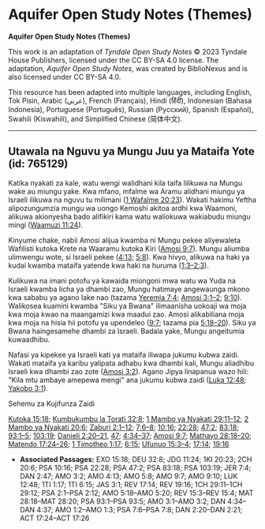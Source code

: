 # Aquifer Open Study Notes (Themes)

**Aquifer Open Study Notes (Themes)**

This work is an adaptation of *Tyndale Open Study Notes* © 2023 Tyndale House Publishers, licensed under the CC BY\-SA 4\.0 license. The adaptation, *Aquifer Open Study Notes*, was created by BiblioNexus and is also licensed under CC BY\-SA 4\.0\.

This resource has been adapted into multiple languages, including English, Tok Pisin, Arabic (عربي), French (Français), Hindi (हिंदी), Indonesian (Bahasa Indonesia), Portuguese (Português), Russian (Русский), Spanish (Español), Swahili (Kiswahili), and Simplified Chinese (简体中文).



--------------------------------

## Utawala na Nguvu ya Mungu Juu ya Mataifa Yote (id: 765129)

Katika nyakati za kale, watu wengi walidhani kila taifa lilikuwa na Mungu wake au miungu yake. Kwa mfano, mfalme wa Aramu alidhani miungu ya Israeli ilikuwa na nguvu tu milimani ([1 Wafalme 20:23](https://ref.ly/1Kgs20:23)). Wakati hakimu Yeftha alipozungumzia mungu wa uongo Kemoshi akitoa ardhi kwa Waamoni, alikuwa akionyesha bado alifikiri kama watu waliokuwa wakiabudu miungu mingi ([Waamuzi 11:24](https://ref.ly/Judg11:24)).

Kinyume chake, nabii Amosi alijua kwamba ni Mungu pekee aliyewaleta Wafilisti kutoka Krete na Waaramu kutoka Kiri ([Amosi 9:7](https://ref.ly/Amos9:7)). Mungu aliumba ulimwengu wote, si Israeli pekee ([4:13](https://ref.ly/Amos4:13); [5:8](https://ref.ly/Amos5:8)). Kwa hivyo, alikuwa na haki ya kudai kwamba mataifa yatende kwa haki na huruma ([1:3–2:3](https://ref.ly/Amos1:3-Amos1:2)).

Kulikuwa na imani potofu ya kawaida miongoni mwa watu wa Yuda na Israeli kwamba licha ya dhambi zao, Mungu hatimaye angewaunga mkono kwa sababu ya agano lake nao (tazama [Yeremia 7:4](https://ref.ly/Jer7:4); [Amosi 3:1–2](https://ref.ly/Amos3:1-Amos3:2); [9:10](https://ref.ly/Amos9:10)). Walikosea kuamini kwamba "Siku ya Bwana" ilimaanisha uokoaji wa moja kwa moja kwao na maangamizi kwa maadui zao. Amosi alikabiliana moja kwa moja na hisia hii potofu ya upendeleo ([9:7](https://ref.ly/Amos9:7); tazama pia [5:18–20](https://ref.ly/Amos5:18-Amos5:20)). Siku ya Bwana haingesamehe dhambi za Israeli. Badala yake, Mungu angeitumia kuwaadhibu.

Nafasi ya kipekee ya Israeli kati ya mataifa iliwapa jukumu kubwa zaidi. Wakati mataifa ya karibu yalipata adhabu kwa dhambi kali, Mungu aliadhibu Israeli kwa dhambi zao zote ([Amosi 3:2](https://ref.ly/Amos3:2)). Agano Jipya linapanua wazo hili: "Kila mtu ambaye amepewa mengi" ana jukumu kubwa zaidi ([Luka 12:48](https://ref.ly/Luke12:48); [Yakobo 3:1](https://ref.ly/Jas3:1)).

Sehemu za Kujifunza Zaidi

[Kutoka 15:18](https://ref.ly/Exod15:18); [Kumbukumbu la Torati 32:8](https://ref.ly/Deut32:8); [1 Mambo ya Nyakati 29:11–12](https://ref.ly/1Chr29:11-1Chr29:12); [2 Mambo ya Nyakati 20:6](https://ref.ly/2Chr20:6); [Zaburi 2:1–12](https://ref.ly/Ps2:1-Ps2:12); [7:6–8](https://ref.ly/Ps7:6-Ps7:8); [10:16](https://ref.ly/Ps10:16); [22:28](https://ref.ly/Ps22:28); [47:2](https://ref.ly/Ps47:2); [83:18](https://ref.ly/Ps83:18); [93:1–5](https://ref.ly/Ps93:1-Ps93:5); [103:19](https://ref.ly/Ps103:19); [Danieli 2:20–21](https://ref.ly/Dan2:20-Dan2:21), [47](https://ref.ly/Dan2:47); [4:34–37](https://ref.ly/Dan4:34-Dan4:37); [Amosi 9:7](https://ref.ly/Amos9:7); [Mathayo 28:18–20](https://ref.ly/Matt28:18-Matt28:20); [Matendo 17:24–26](https://ref.ly/Acts17:24-Acts17:26); [1 Timotheo 1:17](https://ref.ly/1Tim1:17); [6:15](https://ref.ly/1Tim6:15); [Ufunuo 15:3–4](https://ref.ly/Rev15:3-Rev15:4); [17:14](https://ref.ly/Rev17:14); [19:16](https://ref.ly/Rev19:16)

* **Associated Passages:** EXO 15:18; DEU 32:8; JDG 11:24; 1KI 20:23; 2CH 20:6; PSA 10:16; PSA 22:28; PSA 47:2; PSA 83:18; PSA 103:19; JER 7:4; DAN 2:47; AMO 3:2; AMO 4:13; AMO 5:8; AMO 9:7; AMO 9:10; LUK 12:48; 1TI 1:17; 1TI 6:15; JAS 3:1; REV 17:14; REV 19:16; 1CH 29:11–1CH 29:12; PSA 2:1–PSA 2:12; AMO 5:18–AMO 5:20; REV 15:3–REV 15:4; MAT 28:18–MAT 28:20; PSA 93:1–PSA 93:5; AMO 3:1–AMO 3:2; DAN 4:34–DAN 4:37; AMO 1:2–AMO 1:3; PSA 7:6–PSA 7:8; DAN 2:20–DAN 2:21; ACT 17:24–ACT 17:26

